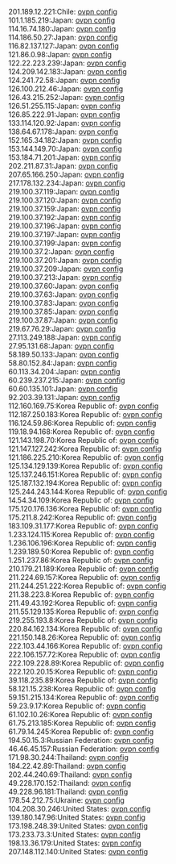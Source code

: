 201.189.12.221:Chile: [ovpn config](vpn/201_189_12_221.ovpn)  
101.1.185.219:Japan: [ovpn config](vpn/101_1_185_219.ovpn)  
114.16.74.180:Japan: [ovpn config](vpn/114_16_74_180.ovpn)  
114.186.50.27:Japan: [ovpn config](vpn/114_186_50_27.ovpn)  
116.82.137.127:Japan: [ovpn config](vpn/116_82_137_127.ovpn)  
121.86.0.98:Japan: [ovpn config](vpn/121_86_0_98.ovpn)  
122.22.223.239:Japan: [ovpn config](vpn/122_22_223_239.ovpn)  
124.209.142.183:Japan: [ovpn config](vpn/124_209_142_183.ovpn)  
124.241.72.58:Japan: [ovpn config](vpn/124_241_72_58.ovpn)  
126.100.212.46:Japan: [ovpn config](vpn/126_100_212_46.ovpn)  
126.43.215.252:Japan: [ovpn config](vpn/126_43_215_252.ovpn)  
126.51.255.115:Japan: [ovpn config](vpn/126_51_255_115.ovpn)  
126.85.222.91:Japan: [ovpn config](vpn/126_85_222_91.ovpn)  
133.114.120.92:Japan: [ovpn config](vpn/133_114_120_92.ovpn)  
138.64.67.178:Japan: [ovpn config](vpn/138_64_67_178.ovpn)  
152.165.34.182:Japan: [ovpn config](vpn/152_165_34_182.ovpn)  
153.144.149.70:Japan: [ovpn config](vpn/153_144_149_70.ovpn)  
153.184.71.201:Japan: [ovpn config](vpn/153_184_71_201.ovpn)  
202.211.87.31:Japan: [ovpn config](vpn/202_211_87_31.ovpn)  
207.65.166.250:Japan: [ovpn config](vpn/207_65_166_250.ovpn)  
217.178.132.234:Japan: [ovpn config](vpn/217_178_132_234.ovpn)  
219.100.37.119:Japan: [ovpn config](vpn/219_100_37_119.ovpn)  
219.100.37.120:Japan: [ovpn config](vpn/219_100_37_120.ovpn)  
219.100.37.159:Japan: [ovpn config](vpn/219_100_37_159.ovpn)  
219.100.37.192:Japan: [ovpn config](vpn/219_100_37_192.ovpn)  
219.100.37.196:Japan: [ovpn config](vpn/219_100_37_196.ovpn)  
219.100.37.197:Japan: [ovpn config](vpn/219_100_37_197.ovpn)  
219.100.37.199:Japan: [ovpn config](vpn/219_100_37_199.ovpn)  
219.100.37.2:Japan: [ovpn config](vpn/219_100_37_2.ovpn)  
219.100.37.201:Japan: [ovpn config](vpn/219_100_37_201.ovpn)  
219.100.37.209:Japan: [ovpn config](vpn/219_100_37_209.ovpn)  
219.100.37.213:Japan: [ovpn config](vpn/219_100_37_213.ovpn)  
219.100.37.60:Japan: [ovpn config](vpn/219_100_37_60.ovpn)  
219.100.37.63:Japan: [ovpn config](vpn/219_100_37_63.ovpn)  
219.100.37.83:Japan: [ovpn config](vpn/219_100_37_83.ovpn)  
219.100.37.85:Japan: [ovpn config](vpn/219_100_37_85.ovpn)  
219.100.37.87:Japan: [ovpn config](vpn/219_100_37_87.ovpn)  
219.67.76.29:Japan: [ovpn config](vpn/219_67_76_29.ovpn)  
27.113.249.188:Japan: [ovpn config](vpn/27_113_249_188.ovpn)  
27.95.131.68:Japan: [ovpn config](vpn/27_95_131_68.ovpn)  
58.189.50.133:Japan: [ovpn config](vpn/58_189_50_133.ovpn)  
58.80.152.84:Japan: [ovpn config](vpn/58_80_152_84.ovpn)  
60.113.34.204:Japan: [ovpn config](vpn/60_113_34_204.ovpn)  
60.239.237.215:Japan: [ovpn config](vpn/60_239_237_215.ovpn)  
60.60.135.101:Japan: [ovpn config](vpn/60_60_135_101.ovpn)  
92.203.39.131:Japan: [ovpn config](vpn/92_203_39_131.ovpn)  
112.160.169.75:Korea Republic of: [ovpn config](vpn/112_160_169_75.ovpn)  
112.187.250.183:Korea Republic of: [ovpn config](vpn/112_187_250_183.ovpn)  
116.124.59.86:Korea Republic of: [ovpn config](vpn/116_124_59_86.ovpn)  
119.18.94.168:Korea Republic of: [ovpn config](vpn/119_18_94_168.ovpn)  
121.143.198.70:Korea Republic of: [ovpn config](vpn/121_143_198_70.ovpn)  
121.147.127.242:Korea Republic of: [ovpn config](vpn/121_147_127_242.ovpn)  
121.186.225.210:Korea Republic of: [ovpn config](vpn/121_186_225_210.ovpn)  
125.134.129.139:Korea Republic of: [ovpn config](vpn/125_134_129_139.ovpn)  
125.137.246.151:Korea Republic of: [ovpn config](vpn/125_137_246_151.ovpn)  
125.187.132.194:Korea Republic of: [ovpn config](vpn/125_187_132_194.ovpn)  
125.244.243.144:Korea Republic of: [ovpn config](vpn/125_244_243_144.ovpn)  
14.54.34.109:Korea Republic of: [ovpn config](vpn/14_54_34_109.ovpn)  
175.120.176.136:Korea Republic of: [ovpn config](vpn/175_120_176_136.ovpn)  
175.211.8.242:Korea Republic of: [ovpn config](vpn/175_211_8_242.ovpn)  
183.109.31.177:Korea Republic of: [ovpn config](vpn/183_109_31_177.ovpn)  
1.233.124.115:Korea Republic of: [ovpn config](vpn/1_233_124_115.ovpn)  
1.236.106.196:Korea Republic of: [ovpn config](vpn/1_236_106_196.ovpn)  
1.239.189.50:Korea Republic of: [ovpn config](vpn/1_239_189_50.ovpn)  
1.251.237.86:Korea Republic of: [ovpn config](vpn/1_251_237_86.ovpn)  
210.179.21.189:Korea Republic of: [ovpn config](vpn/210_179_21_189.ovpn)  
211.224.69.157:Korea Republic of: [ovpn config](vpn/211_224_69_157.ovpn)  
211.244.251.222:Korea Republic of: [ovpn config](vpn/211_244_251_222.ovpn)  
211.38.223.8:Korea Republic of: [ovpn config](vpn/211_38_223_8.ovpn)  
211.49.43.192:Korea Republic of: [ovpn config](vpn/211_49_43_192.ovpn)  
211.55.129.135:Korea Republic of: [ovpn config](vpn/211_55_129_135.ovpn)  
219.255.193.8:Korea Republic of: [ovpn config](vpn/219_255_193_8.ovpn)  
220.84.162.134:Korea Republic of: [ovpn config](vpn/220_84_162_134.ovpn)  
221.150.148.26:Korea Republic of: [ovpn config](vpn/221_150_148_26.ovpn)  
222.103.44.166:Korea Republic of: [ovpn config](vpn/222_103_44_166.ovpn)  
222.106.157.72:Korea Republic of: [ovpn config](vpn/222_106_157_72.ovpn)  
222.109.228.89:Korea Republic of: [ovpn config](vpn/222_109_228_89.ovpn)  
222.120.20.15:Korea Republic of: [ovpn config](vpn/222_120_20_15.ovpn)  
39.118.235.89:Korea Republic of: [ovpn config](vpn/39_118_235_89.ovpn)  
58.121.15.238:Korea Republic of: [ovpn config](vpn/58_121_15_238.ovpn)  
59.151.215.134:Korea Republic of: [ovpn config](vpn/59_151_215_134.ovpn)  
59.23.9.17:Korea Republic of: [ovpn config](vpn/59_23_9_17.ovpn)  
61.102.10.26:Korea Republic of: [ovpn config](vpn/61_102_10_26.ovpn)  
61.75.213.185:Korea Republic of: [ovpn config](vpn/61_75_213_185.ovpn)  
61.79.14.245:Korea Republic of: [ovpn config](vpn/61_79_14_245.ovpn)  
194.50.15.3:Russian Federation: [ovpn config](vpn/194_50_15_3.ovpn)  
46.46.45.157:Russian Federation: [ovpn config](vpn/46_46_45_157.ovpn)  
171.98.30.244:Thailand: [ovpn config](vpn/171_98_30_244.ovpn)  
184.22.42.89:Thailand: [ovpn config](vpn/184_22_42_89.ovpn)  
202.44.240.69:Thailand: [ovpn config](vpn/202_44_240_69.ovpn)  
49.228.170.152:Thailand: [ovpn config](vpn/49_228_170_152.ovpn)  
49.228.96.181:Thailand: [ovpn config](vpn/49_228_96_181.ovpn)  
178.54.212.75:Ukraine: [ovpn config](vpn/178_54_212_75.ovpn)  
104.208.30.246:United States: [ovpn config](vpn/104_208_30_246.ovpn)  
139.180.147.96:United States: [ovpn config](vpn/139_180_147_96.ovpn)  
173.198.248.39:United States: [ovpn config](vpn/173_198_248_39.ovpn)  
173.233.73.3:United States: [ovpn config](vpn/173_233_73_3.ovpn)  
198.13.36.179:United States: [ovpn config](vpn/198_13_36_179.ovpn)  
207.148.112.140:United States: [ovpn config](vpn/207_148_112_140.ovpn)  
